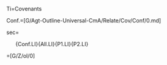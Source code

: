 Ti=Covenants

Conf.=[G/Agt-Outline-Universal-CmA/Relate/Cov/Conf/0.md]

sec=<ol>{Conf.LI}{All.LI}{P1.LI}{P2.LI}</ol>

=[G/Z/ol/0]